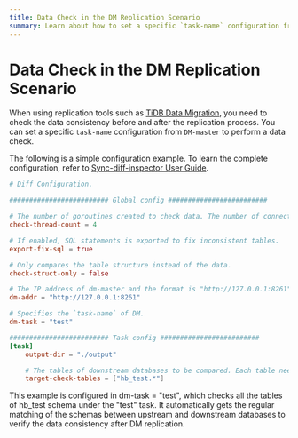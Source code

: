 ```yaml
---
title: Data Check in the DM Replication Scenario
summary: Learn about how to set a specific `task-name` configuration from `DM-master` to perform a data check.
---
```


# Data Check in the DM Replication Scenario

When using replication tools such as [TiDB Data Migration](/dm/dm-overview.md), you need to check the data consistency before and after the replication process. You can set a specific `task-name` configuration from `DM-master` to perform a data check.

The following is a simple configuration example. To learn the complete configuration, refer to [Sync-diff-inspector User Guide](/sync-diff-inspector/sync-diff-inspector-overview.md).

```toml
# Diff Configuration.

######################### Global config #########################

# The number of goroutines created to check data. The number of connections between upstream and downstream databases are slightly greater than this value.
check-thread-count = 4

# If enabled, SQL statements is exported to fix inconsistent tables.
export-fix-sql = true

# Only compares the table structure instead of the data.
check-struct-only = false

# The IP address of dm-master and the format is "http://127.0.0.1:8261".
dm-addr = "http://127.0.0.1:8261"

# Specifies the `task-name` of DM.
dm-task = "test"

######################### Task config #########################
[task]
    output-dir = "./output"

    # The tables of downstream databases to be compared. Each table needs to contain the schema name and the table name, separated by '.'
    target-check-tables = ["hb_test.*"]
```

This example is configured in dm-task = "test", which checks all the tables of hb_test schema under the "test" task. It automatically gets the regular matching of the schemas between upstream and downstream databases to verify the data consistency after DM replication.